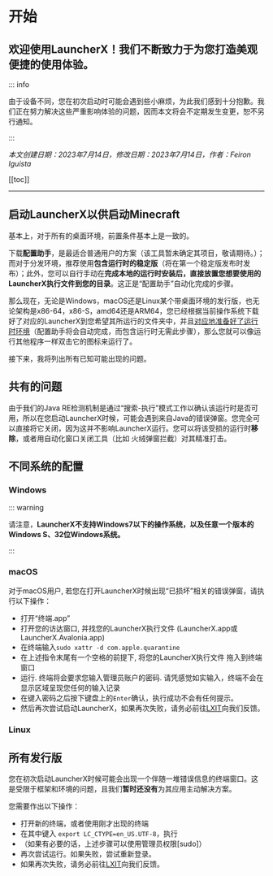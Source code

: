# 开始

## 欢迎使用LauncherX！我们不断致力于为您打造美观便捷的使用体验。

::: info

由于设备不同，您在初次启动时可能会遇到些小麻烦，为此我们感到十分抱歉。我们正在努力解决这些严重影响体验的问题，因而本文将会不定期发生变更，恕不另行通知。

:::

*本文创建日期：2023年7月14日，修改日期：2023年7月14日，作者：Feiron Iguista*

[[toc]]

-------

## 启动LauncherX以供启动Minecraft

基本上，对于所有的桌面环境，前置条件基本上是一致的。

下载**配置助手**，是最适合普通用户的方案（该工具暂未确定其项目，敬请期待。）；而对于分发环境，推荐使用**包含运行时的稳定版**（将在第一个稳定版发布时发布）；此外，您可以自行手动在**完成本地的运行时安装后，直接放置您想要使用的LauncherX执行文件到您的目录**。这正是“配置助手”自动化完成的步骤。

那么现在，无论是Windows，macOS还是Linux某个带桌面环境的发行版，也无论架构是x86-64，x86-S，amd64还是ARM64，您已经根据当前操作系统下载好了对应的LauncherX到您希望其所运行的文件夹中，并且<a target="_blank" href="https://dotnet.microsoft.com/zh-cn/download/dotnet/7.0">对应地准备好了运行时环境</a>（配置助手将会自动完成，而包含运行时无需此步骤），那么您就可以像运行其他程序一样双击它的图标来运行了。

接下来，我将列出所有已知可能出现的问题。

## 共有的问题

由于我们的Java RE检测机制是通过“搜索-执行”模式工作以确认该运行时是否可用，所以在您启动LauncherX时候，可能会遇到来自Java的错误弹窗。您完全可以直接将它关闭，因为这并不影响LauncherX运行。您可以将该受损的运行时**移除**，或者用自动化窗口关闭工具（比如 火绒弹窗拦截）对其精准打击。

## 不同系统的配置

### Windows

::: warning

请注意，**LauncherX不支持Windows7以下的操作系统，以及任意一个版本的Windows S、32位Windows系统。**

:::

### macOS

对于macOS用户, 若您在打开LauncherX时候出现“已损坏”相关的错误弹窗，请执行以下操作：

- 打开“终端.app” 
- 打开您的访达窗口, 并找您的LauncherX执行文件 (LauncherX.app或LauncherX.Avalonia.app) 
- 在终端输入<code>sudo xattr -d com.apple.quarantine </code>
- 在上述指令末尾有一个空格的前提下, 将您的LauncherX执行文件 拖入到终端窗口
- 运行. 终端将会要求您输入管理员账户的密码. 请凭感觉如实输入，终端不会在显示区域呈现您任何的输入记录
- 在键入密码之后按下键盘上的<code>Enter</code>确认，执行成功不会有任何提示。
- 然后再次尝试启动LauncherX，如果再次失败，请务必前往<a target="_blank" href="https://github.com/Corona-Studio/LXIT">LXIT</a>向我们反馈。



### Linux

## 所有发行版

您在初次启动LauncherX时候可能会出现一个伴随一堆错误信息的终端窗口。这是受限于框架和环境的问题，且我们**暂时还没有**为其应用主动解决方案。

您需要作出以下操作：

- 打开新的终端，或者使用刚才出现的终端
- 在其中键入 <code>export LC_CTYPE=en_US.UTF-8</code>，执行
- （如果有必要的话，上述步骤可以使用管理员权限[sudo]）
- 再次尝试运行。如果失败，尝试重新登录。
- 如果再次失败，请务必前往<a target="_blank" href="https://github.com/Corona-Studio/LXIT">LXIT</a>向我们反馈。

##### 
